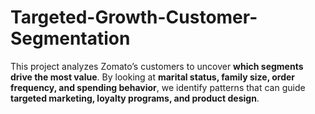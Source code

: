 # Targeted-Growth-Customer-Segmentation
This project analyzes Zomato’s customers to uncover **which segments drive the most value**.   By looking at **marital status, family size, order frequency, and spending behavior**, we identify patterns that can guide **targeted marketing, loyalty programs, and product design**.    
